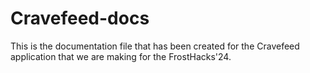 # Cravefeed-docs
This is the documentation file that has been created for the Cravefeed application that we are making for the FrostHacks'24.
